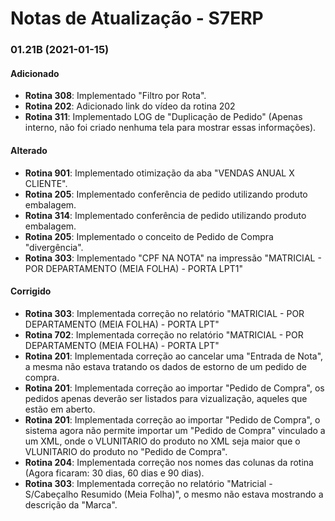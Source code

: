 # Notas de Atualização - S7ERP

### 01.21B (2021-01-15)

#### Adicionado

 * **Rotina 308**: Implementado "Filtro por Rota".
 * **Rotina 202**: Adicionado link do vídeo da rotina 202
 * **Rotina 311**: Implementado LOG de "Duplicação de Pedido" (Apenas interno, não foi criado nenhuma tela para mostrar essas informações).
  
 #### Alterado
 
 * **Rotina 901**: Implementado otimização da aba "VENDAS ANUAL X CLIENTE".
 * **Rotina 205**: Implementado conferência de pedido utilizando produto embalagem.
 * **Rotina 314**: Implementado conferência de pedido utilizando produto embalagem.
 * **Rotina 205**: Implementado o conceito de Pedido de Compra "divergência".
 * **Rotina 303**: Implementado "CPF NA NOTA" na impressão "MATRICIAL - POR DEPARTAMENTO (MEIA FOLHA) - PORTA LPT1"
 
  #### Corrigido
 
 * **Rotina 303**: Implementada correção no relatório "MATRICIAL - POR DEPARTAMENTO (MEIA FOLHA) - PORTA LPT"
 * **Rotina 702**: Implementada correção no relatório "MATRICIAL - POR DEPARTAMENTO (MEIA FOLHA) - PORTA LPT"
 * **Rotina 201**: Implementada correção ao cancelar uma "Entrada de Nota", a mesma não estava tratando os dados de estorno de um pedido de compra.
 * **Rotina 201**: Implementada correção ao importar "Pedido de Compra", os pedidos apenas deverão ser listados para vizualização, aqueles que estão em aberto.
 * **Rotina 201**: Implementada correção ao importar "Pedido de Compra", o sistema agora não permite importar um "Pedido de Compra" vinculado a um XML, onde o VLUNITARIO do produto no XML seja maior que o VLUNITARIO do produto no "Pedido de Compra".
 * **Rotina 204**: Implementada correção nos nomes das colunas da rotina (Agora ficaram: 30 dias, 60 dias e 90 dias).
 * **Rotina 303**: Implementada correção no relatório "Matricial - S/Cabeçalho Resumido (Meia Folha)", o mesmo não estava mostrando a descrição da "Marca".
